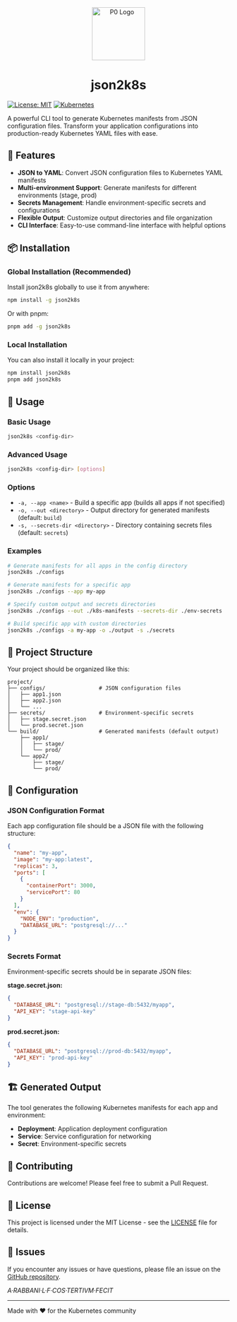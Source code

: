 <div align="center">
  <img src="https://xcdlwgvabmruuularsvn.supabase.co/storage/v1/object/public/val/h.png" alt="P0 Logo" width="120"/>
  <h1>json2k8s</h1>
</div>

[![License: MIT](https://img.shields.io/badge/License-MIT-yellow.svg)](https://opensource.org/licenses/MIT)
[![Kubernetes](https://img.shields.io/badge/Orchestration-Kubernetes-blue)](https://kubernetes.io/)

A powerful CLI tool to generate Kubernetes manifests from JSON configuration files. Transform your application configurations into production-ready Kubernetes YAML files with ease.

## 🚀 Features

- **JSON to YAML**: Convert JSON configuration files to Kubernetes YAML manifests
- **Multi-environment Support**: Generate manifests for different environments (stage, prod)
- **Secrets Management**: Handle environment-specific secrets and configurations
- **Flexible Output**: Customize output directories and file organization
- **CLI Interface**: Easy-to-use command-line interface with helpful options

## 📦 Installation

### Global Installation (Recommended)

Install json2k8s globally to use it from anywhere:

```bash
npm install -g json2k8s
```

Or with pnpm:

```bash
pnpm add -g json2k8s
```

### Local Installation

You can also install it locally in your project:

```bash
npm install json2k8s
pnpm add json2k8s
```

## 🎯 Usage

### Basic Usage

```bash
json2k8s <config-dir>
```

### Advanced Usage

```bash
json2k8s <config-dir> [options]
```

### Options

- `-a, --app <name>` - Build a specific app (builds all apps if not specified)
- `-o, --out <directory>` - Output directory for generated manifests (default: `build`)
- `-s, --secrets-dir <directory>` - Directory containing secrets files (default: `secrets`)

### Examples

```bash
# Generate manifests for all apps in the config directory
json2k8s ./configs

# Generate manifests for a specific app
json2k8s ./configs --app my-app

# Specify custom output and secrets directories
json2k8s ./configs --out ./k8s-manifests --secrets-dir ./env-secrets

# Build specific app with custom directories
json2k8s ./configs -a my-app -o ./output -s ./secrets
```

## 📁 Project Structure

Your project should be organized like this:

```
project/
├── configs/                 # JSON configuration files
│   ├── app1.json
│   ├── app2.json
│   └── ...
├── secrets/                 # Environment-specific secrets
│   ├── stage.secret.json
│   └── prod.secret.json
└── build/                   # Generated manifests (default output)
    ├── app1/
    │   ├── stage/
    │   └── prod/
    └── app2/
        ├── stage/
        └── prod/
```

## 🔧 Configuration

### JSON Configuration Format

Each app configuration file should be a JSON file with the following structure:

```json
{
  "name": "my-app",
  "image": "my-app:latest",
  "replicas": 3,
  "ports": [
    {
      "containerPort": 3000,
      "servicePort": 80
    }
  ],
  "env": {
    "NODE_ENV": "production",
    "DATABASE_URL": "postgresql://..."
  }
}
```

### Secrets Format

Environment-specific secrets should be in separate JSON files:

**stage.secret.json:**
```json
{
  "DATABASE_URL": "postgresql://stage-db:5432/myapp",
  "API_KEY": "stage-api-key"
}
```

**prod.secret.json:**
```json
{
  "DATABASE_URL": "postgresql://prod-db:5432/myapp",
  "API_KEY": "prod-api-key"
}
```

## 🏗️ Generated Output

The tool generates the following Kubernetes manifests for each app and environment:

- **Deployment**: Application deployment configuration
- **Service**: Service configuration for networking
- **Secret**: Environment-specific secrets

## 🤝 Contributing

Contributions are welcome! Please feel free to submit a Pull Request.

## 📄 License

This project is licensed under the MIT License - see the [LICENSE](LICENSE) file for details.

## 🐛 Issues

If you encounter any issues or have questions, please file an issue on the [GitHub repository](https://github.com/0dotxyz/json2k8s/issues).

*A·RABBANI·L·F·COS·TERTIVM·FECIT*

---

Made with ❤️ for the Kubernetes community
